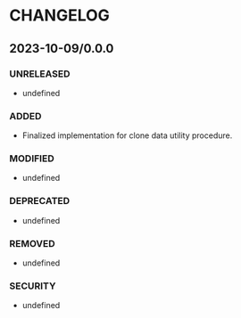 #	CHANGELOG

##	2023-10-09/0.0.0

###	UNRELEASED
- undefined

###	ADDED
- Finalized implementation for clone data utility procedure.

###	MODIFIED
- undefined

###	DEPRECATED
- undefined

###	REMOVED
- undefined

###	SECURITY
- undefined
